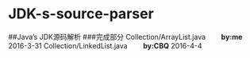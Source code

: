 # JDK-s-source-parser
##Java’s JDK源码解析
###完成部分
Collection/ArrayList.java  &nbsp;&nbsp;&nbsp;&nbsp;&nbsp;&nbsp;&nbsp;**by:me** 2016-3-31
Collection/LinkedList.java  &nbsp;&nbsp;&nbsp;&nbsp;&nbsp;&nbsp;&nbsp;**by:CBQ** 2016-4-4
